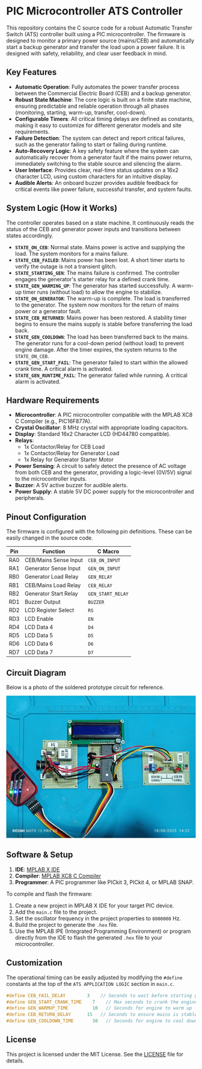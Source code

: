 # PIC Microcontroller ATS Controller

This repository contains the C source code for a robust Automatic Transfer Switch (ATS) controller built using a PIC microcontroller. The firmware is designed to monitor a primary power source (mains/CEB) and automatically start a backup generator and transfer the load upon a power failure. It is designed with safety, reliability, and clear user feedback in mind.

## Key Features

- **Automatic Operation**: Fully automates the power transfer process between the Commercial Electric Board (CEB) and a backup generator.
- **Robust State Machine**: The core logic is built on a finite state machine, ensuring predictable and reliable operation through all phases (monitoring, starting, warm-up, transfer, cool-down).
- **Configurable Timers**: All critical timing delays are defined as constants, making it easy to customize for different generator models and site requirements.
- **Failure Detection**: The system can detect and report critical failures, such as the generator failing to start or failing during runtime.
- **Auto-Recovery Logic**: A key safety feature where the system can automatically recover from a generator fault if the mains power returns, immediately switching to the stable source and silencing the alarm.
- **User Interface**: Provides clear, real-time status updates on a 16x2 character LCD, using custom characters for an intuitive display.
- **Audible Alerts**: An onboard buzzer provides audible feedback for critical events like power failure, successful transfer, and system faults.

## System Logic (How it Works)

The controller operates based on a state machine. It continuously reads the status of the CEB and generator power inputs and transitions between states accordingly.

- **`STATE_ON_CEB`**: Normal state. Mains power is active and supplying the load. The system monitors for a mains failure.
- **`STATE_CEB_FAILED`**: Mains power has been lost. A short timer starts to verify the outage is not a transient glitch.
- **`STATE_STARTING_GEN`**: The mains failure is confirmed. The controller engages the generator's starter relay for a defined crank time.
- **`STATE_GEN_WARMING_UP`**: The generator has started successfully. A warm-up timer runs (without load) to allow the engine to stabilize.
- **`STATE_ON_GENERATOR`**: The warm-up is complete. The load is transferred to the generator. The system now monitors for the return of mains power or a generator fault.
- **`STATE_CEB_RETURNED`**: Mains power has been restored. A stability timer begins to ensure the mains supply is stable before transferring the load back.
- **`STATE_GEN_COOLDOWN`**: The load has been transferred back to the mains. The generator runs for a cool-down period (without load) to prevent engine damage. After the timer expires, the system returns to the `STATE_ON_CEB`.
- **`STATE_GEN_START_FAIL`**: The generator failed to start within the allowed crank time. A critical alarm is activated.
- **`STATE_GEN_RUNTIME_FAIL`**: The generator failed while running. A critical alarm is activated.

## Hardware Requirements

- **Microcontroller**: A PIC microcontroller compatible with the MPLAB XC8 C Compiler (e.g., PIC16F877A).
- **Crystal Oscillator**: 8 MHz crystal with appropriate loading capacitors.
- **Display**: Standard 16x2 Character LCD (HD44780 compatible).
- **Relays**:
  - 1x Contactor/Relay for CEB Load
  - 1x Contactor/Relay for Generator Load
  - 1x Relay for Generator Starter Motor
- **Power Sensing**: A circuit to safely detect the presence of AC voltage from both CEB and the generator, providing a logic-level (0V/5V) signal to the microcontroller inputs.
- **Buzzer**: A 5V active buzzer for audible alerts.
- **Power Supply**: A stable 5V DC power supply for the microcontroller and peripherals.

## Pinout Configuration

The firmware is configured with the following pin definitions. These can be easily changed in the source code.

| Pin | Function              | C Macro           |
|-----|-----------------------|-------------------|
| RA0 | CEB/Mains Sense Input | `CEB_ON_INPUT`    |
| RA1 | Generator Sense Input | `GEN_ON_INPUT`    |
| RB0 | Generator Load Relay  | `GEN_RELAY`       |
| RB1 | CEB/Mains Load Relay  | `CEB_RELAY`       |
| RB2 | Generator Start Relay | `GEN_START_RELAY` |
| RD1 | Buzzer Output         | `BUZZER`          |
| RD2 | LCD Register Select   | `RS`              |
| RD3 | LCD Enable            | `EN`              |
| RD4 | LCD Data 4            | `D4`              |
| RD5 | LCD Data 5            | `D5`              |
| RD6 | LCD Data 6            | `D6`              |
| RD7 | LCD Data 7            | `D7`              |

## Circuit Diagram

Below is a photo of the soldered prototype circuit for reference.

![ATS Prototype Circuit](./assets/img.jpg)



## Software & Setup

1.  **IDE**: [MPLAB X IDE](https://www.microchip.com/en-us/development-tools-and-software/mplab-x-ide)
2.  **Compiler**: [MPLAB XC8 C Compiler](https://www.microchip.com/en-us/development-tools-and-software/mplab-xc-compilers)
3.  **Programmer**: A PIC programmer like PICkit 3, PICkit 4, or MPLAB SNAP.

To compile and flash the firmware:
1.  Create a new project in MPLAB X IDE for your target PIC device.
2.  Add the `main.c` file to the project.
3.  Set the oscillator frequency in the project properties to `8000000` Hz.
4.  Build the project to generate the `.hex` file.
5.  Use the MPLAB IPE (Integrated Programming Environment) or program directly from the IDE to flash the generated `.hex` file to your microcontroller.

## Customization

The operational timing can be easily adjusted by modifying the `#define` constants at the top of the `ATS APPLICATION LOGIC` section in `main.c`.

```c
#define CEB_FAIL_DELAY        3    // Seconds to wait before starting gen
#define GEN_START_CRANK_TIME    7    // Max seconds to crank the engine
#define GEN_WARMUP_TIME         10   // Seconds for engine to warm up
#define CEB_RETURN_DELAY      15   // Seconds to ensure mains is stable
#define GEN_COOLDOWN_TIME       30   // Seconds for engine to cool down
```

## License

This project is licensed under the MIT License. See the [LICENSE](LICENSE) file for details.
